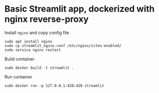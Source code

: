 # Basic Streamlit app, dockerized with nginx reverse-proxy

Install `nginx` and copy config file
```
sudo apt install nginx
sudo cp streamlit_nginx.conf /etc/nginx/sites-enabled/
sudo service nginx restart
```

Build container
```
sudo docker build -t streamlit .
```

Run container
```
sudo docker run -p 127.0.0.1:420:420 streamlit
```

